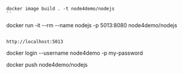 
```
docker image build . -t node4demo/nodejs 
``

```
docker run -it --rm  --name nodejs -p 5013:8080 node4demo/nodejs
```

http://localhost:5013

```
docker login --username node4demo -p my-password

docker push node4demo/nodejs
```

